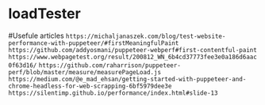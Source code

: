 # loadTester



#Usefule articles
`https://michaljanaszek.com/blog/test-website-performance-with-puppeteer/#firstMeaningfulPaint`
`https://github.com/addyosmani/puppeteer-webperf#first-contentful-paint`
`https://www.webpagetest.org/result/200812_WN_6b4cd37773fee3e0a186d6aac0f63d16/`
`https://github.com/raharrison/puppeteer-perf/blob/master/measure/measurePageLoad.js`
`https://medium.com/@e_mad_ehsan/getting-started-with-puppeteer-and-chrome-headless-for-web-scrapping-6bf5979dee3e`
`https://silentimp.github.io/performance/index.html#slide-13`


